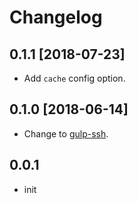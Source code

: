 # Changelog

## 0.1.1 [2018-07-23]

- Add `cache` config option.

## 0.1.0 [2018-06-14]

- Change to [gulp-ssh](https://github.com/teambition/gulp-ssh).

## 0.0.1

- init
